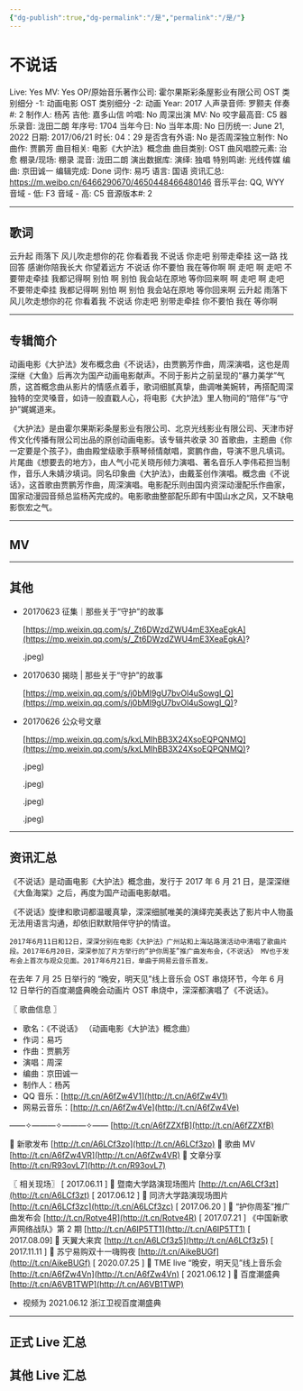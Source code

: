 ```yaml
---
{"dg-publish":true,"dg-permalink":"/是","permalink":"/是/"}
---
```



# 不说话

Live: Yes
MV: Yes
OP/原始音乐著作公司: 霍尔果斯彩条屋影业有限公司
OST 类别细分 -1: 动画电影
OST 类别细分 -2: 动画
Year: 2017
人声录音师: 罗颢夫
伴奏#: 2
制作人: 杨芮
吉他: 嘉多山信
吟唱: No
周深出演 MV: No
咬字最高音: C5
器乐录音: 泷田二朗
年序号: 1704
当年今日: No
当年本周: No
日历统一: June 21, 2022
日期: 2017/06/21
时长: 04：29
是否含有外语: No
是否周深独立制作: No
曲作: 贾鹏芳
曲目相关: 电影《大护法》概念曲
曲目类别: OST
曲风唱腔元素: 治愈
棚录/现场: 棚录
混音: 泷田二朗
演出数据库:
演绎: 独唱
特别鸣谢: 光线传媒
编曲: 京田诚一
编辑完成: Done
词作: 易巧
语言: 国语
资讯汇总: https://m.weibo.cn/6466290670/4650448466480146
音乐平台: QQ, WYY
音域 - 低: F3
音域 - 高: C5
音源版本#: 2

---

## 歌词

云升起
雨落下
风儿吹走想你的花
你看着我
不说话
你走吧
别带走牵挂
这一路
找回答
感谢你陪我长大
你望着远方
不说话
你不要怕
我在等你啊
啊
走吧
啊
走吧
不要带走牵挂
我都记得啊
别怕
啊
别怕
我会站在原地
等你回来啊
啊
走吧
啊
走吧
不要带走牵挂
我都记得啊
别怕
啊
别怕
我会站在原地
等你回来啊
云升起
雨落下
风儿吹走想你的花
你看着我
不说话
你走吧
别带走牵挂
你不要怕
我在
等你啊

---

## 专辑简介

动画电影《大护法》发布概念曲《不说话》，由贾鹏芳作曲，周深演唱，这也是周深继《大鱼》后再次为国产动画电影献声。不同于影片之前呈现的“暴力美学”气质，这首概念曲从影片的情感点着手，歌词细腻真挚，曲调唯美婉转，再搭配周深独特的空灵嗓音，如诗一般直戳人心，将电影《大护法》里人物间的“陪伴”与“守护”娓娓道来。

《大护法》是由霍尔果斯彩条屋影业有限公司、北京光线影业有限公司、天津市好传文化传播有限公司出品的原创动画电影。该专辑共收录 30 首歌曲，主题曲《你一定要是个孩子》，曲由殿堂级歌手蔡琴倾情献唱，窦鹏作曲，导演不思凡填词。片尾曲《想要去的地方》，由人气小花关晓彤倾力演唱、著名音乐人李伟菘担当制作，音乐人朱婧汐填词。同名印象曲《大护法》，由戴荃创作演唱。概念曲《不说话》，这首歌由贾鹏芳作曲，周深演唱。电影配乐则由国内资深动漫配乐作曲家，国家动漫园音频总监杨芮完成的。电影歌曲整部配乐即有中国山水之风，又不缺电影恢宏之气。

---

## MV

---

## 其他

- 20170623 征集｜那些关于“守护”的故事

    [https://mp.weixin.qq.com/s/_Zt6DWzdZWU4mE3XeaEgkA](https://mp.weixin.qq.com/s/_Zt6DWzdZWU4mE3XeaEgkA)?

    .jpeg)

- 20170630 揭晓 | 那些关于“守护”的故事

    [https://mp.weixin.qq.com/s/j0bMI9gU7bvOl4uSowgI_Q](https://mp.weixin.qq.com/s/j0bMI9gU7bvOl4uSowgI_Q)?

- 20170626 公众号文章

    [https://mp.weixin.qq.com/s/kxLMIhBB3X24XsoEQPQNMQ](https://mp.weixin.qq.com/s/kxLMIhBB3X24XsoEQPQNMQ)?

    .jpeg)

    .jpeg)

    .jpeg)

    .jpeg)

---

## 资讯汇总

《不说话》是动画电影《大护法》概念曲，发行于 2017 年 6 月 21 日，是深深继《大鱼海棠》之后，再度为国产动画电影献唱。

《不说话》旋律和歌词都温暖真挚，深深细腻唯美的演绎完美表达了影片中人物虽无法用语言沟通，却依旧默默陪伴守护的情谊。

    2017年6月11日和12日，深深分别在电影《大护法》广州站和上海站路演活动中清唱了歌曲片段。2017年6月20日，深深参加了片方举行的“护你周荃”推广曲发布会，《不说话》 MV也于发布会上首次与观众见面。2017年6月21日，单曲于网易云音乐首发。

  在去年 7 月 25 日举行的 “晚安，明天见”线上音乐会 OST 串烧环节，今年 6 月 12 日举行的百度潮盛典晚会动画片 OST 串烧中，深深都演唱了《不说话》。

〖 歌曲信息 〗

- 歌名：《不说话》
（动画电影《大护法》概念曲）
- 作词：易巧
- 作曲：贾鹏芳
- 演唱：周深
- 编曲：京田诚一
- 制作人：杨芮
- QQ 音乐：[http://t.cn/A6fZw4V1](http://t.cn/A6fZw4V1)
- 网易云音乐：[http://t.cn/A6fZw4Ve](http://t.cn/A6fZw4Ve)

——✧———✧———✧——
[http://t.cn/A6fZZXfB](http://t.cn/A6fZZXfB)

💫 新歌发布 [http://t.cn/A6LCf3zo](http://t.cn/A6LCf3zo)
💫 歌曲 MV [http://t.cn/A6fZw4VR](http://t.cn/A6fZw4VR)
💫 文章分享 [http://t.cn/R93ovL7](http://t.cn/R93ovL7)

〖 相关现场〗
[ 2017.06.11 ]
💫 暨南大学路演现场图片 [http://t.cn/A6LCf3zt](http://t.cn/A6LCf3zt)
[ 2017.06.12 ]
💫 同济大学路演现场图片 [http://t.cn/A6LCf3zc](http://t.cn/A6LCf3zc)
[ 2017.06.20 ]
💫 “护你周荃”推广曲发布会 [http://t.cn/Rotve4R](http://t.cn/Rotve4R)
[ 2017.07.21 ]
《中国新歌声网络战队》第 2 期 [http://t.cn/A6IP5TT1](http://t.cn/A6IP5TT1)
[ 2017.08.09]
💫 天翼大来宾 [http://t.cn/A6LCf3z5](http://t.cn/A6LCf3z5)
[ 2017.11.11 ]
💫 苏宁易购双十一嗨购夜 [http://t.cn/AikeBUGf](http://t.cn/AikeBUGf)
[ 2020.07.25 ]
💫 TME live “晚安，明天见”线上音乐会
[http://t.cn/A6fZw4Vn](http://t.cn/A6fZw4Vn)
[ 2021.06.12 ]
💫 百度潮盛典 [http://t.cn/A6VB1TWP](http://t.cn/A6VB1TWP)

- 视频为 2021.06.12 浙江卫视百度潮盛典

---

## 正式 Live 汇总

## 其他 Live 汇总
